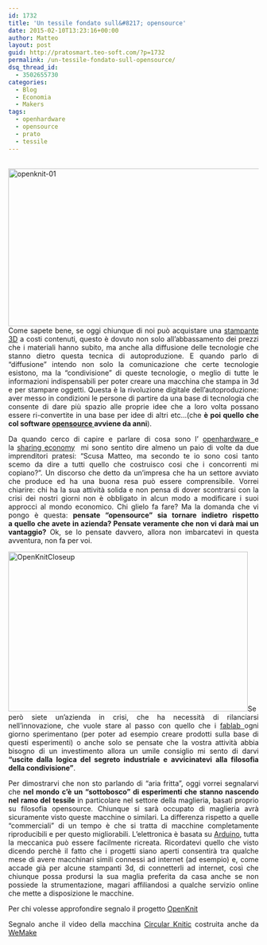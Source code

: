 ```yaml
---
id: 1732
title: 'Un tessile fondato sull&#8217; opensource'
date: 2015-02-10T13:23:16+00:00
author: Matteo
layout: post
guid: http://pratosmart.teo-soft.com/?p=1732
permalink: /un-tessile-fondato-sull-opensource/
dsq_thread_id:
  - 3502655730
categories:
  - Blog
  - Economia
  - Makers
tags:
  - openhardware
  - opensource
  - prato
  - tessile
---
```

<p style="text-align: justify;">
  <a href="http://pratosmart.teo-soft.com/wp-content/uploads/2015/02/OpenKnitCloseup.jpg"><br /> </a> <a href="http://pratosmart.teo-soft.com/wp-content/uploads/2015/02/openknit-01.jpg"><img class=" wp-image-1735 alignleft" src="http://pratosmart.teo-soft.com/wp-content/uploads/2015/02/openknit-01.jpg" alt="openknit-01" width="508" height="317" srcset="http://pratosmart.teo-soft.com/wp-content/uploads/2015/02/openknit-01-300x187.jpg 300w, http://pratosmart.teo-soft.com/wp-content/uploads/2015/02/openknit-01.jpg 700w" sizes="(max-width: 508px) 100vw, 508px" /></a>Come sapete bene, se oggi chiunque di noi può acquistare una <a href="http://it.wikipedia.org/wiki/Stampa_3D" target="_blank">stampante 3D</a> a costi contenuti, questo è dovuto non solo all’abbassamento dei prezzi che i materiali hanno subito, ma anche alla diffusione delle tecnologie che stanno dietro questa tecnica di autoproduzione. E quando parlo di “diffusione” intendo non solo la comunicazione che certe tecnologie esistono, ma la “condivisione” di queste tecnologie, o meglio di tutte le informazioni indispensabili per poter creare una macchina che stampa in 3d e per stampare oggetti. Questa è la rivoluzione digitale dell’autoproduzione: aver messo in condizioni le persone di partire da una base di tecnologia che consente di dare più spazio alle proprie idee che a loro volta possano essere ri-convertite in una base per idee di altri etc…(che <strong>è poi quello che col software <a href="http://en.wikipedia.org/wiki/Open_source" target="_blank">opensource </a>avviene da anni</strong>).
</p>

<p style="text-align: justify;">
  Da quando cerco di capire e parlare di cosa sono l&#8217; <a href="http://en.wikipedia.org/wiki/Open-source_hardware" target="_blank">openhardware </a>e la <a href="http://en.wikipedia.org/wiki/Sharing_economy" target="_blank">sharing economy</a>  mi sono sentito dire almeno un paio di volte da due imprenditori pratesi: “Scusa Matteo, ma secondo te io sono cosi tanto scemo da dire a tutti quello che costruisco cosi che i concorrenti mi copiano?”. Un discorso che detto da un’impresa che ha un settore avviato che produce ed ha una buona resa può essere comprensibile. Vorrei chiarire: chi ha la sua attività solida e non pensa di dover scontrarsi con la crisi dei nostri giorni non è obbligato in alcun modo a modificare i suoi approcci al mondo economico. Chi glielo fa fare? Ma la domanda che vi pongo è questa: <strong>pensate &#8220;opensource&#8221; sia tornare indietro rispetto a quello che avete in azienda? Pensate veramente che non vi darà mai un vantaggio?</strong> Ok, se lo pensate davvero, allora non imbarcatevi in questa avventura, non fa per voi.
</p>

<p style="text-align: justify;">
  <img class=" wp-image-1734 alignright" src="http://pratosmart.teo-soft.com/wp-content/uploads/2015/02/OpenKnitCloseup.jpg" alt="OpenKnitCloseup" width="482" height="321" srcset="http://pratosmart.teo-soft.com/wp-content/uploads/2015/02/OpenKnitCloseup-300x200.jpg 300w, http://pratosmart.teo-soft.com/wp-content/uploads/2015/02/OpenKnitCloseup-150x100.jpg 150w, http://pratosmart.teo-soft.com/wp-content/uploads/2015/02/OpenKnitCloseup.jpg 645w" sizes="(max-width: 482px) 100vw, 482px" />Se però siete un’azienda in crisi, che ha necessità di rilanciarsi nell’innovazione, che vuole stare al passo con quello che i <a href="http://www.fablab.com/" target="_blank">fablab </a>ogni giorno sperimentano (per poter ad esempio creare prodotti sulla base di questi esperimenti) o anche solo se pensate che la vostra attività abbia bisogno di un investimento allora un umile consiglio mi sento di darvi <strong>“uscite dalla logica del segreto industriale e avvicinatevi alla filosofia della condivisione”</strong>.
</p>

<p style="text-align: justify;">
  Per dimostrarvi che non sto parlando di “aria fritta”, oggi vorrei segnalarvi che <strong>nel mondo c’è un “sottobosco” di esperimenti che stanno nascendo nel ramo del tessile</strong> in particolare nel settore della maglieria, basati proprio su filosofia opensource. Chiunque si sarà occupato di maglieria avrà sicuramente visto queste macchine o similari. La differenza rispetto a quelle “commerciali” di un tempo è che si tratta di macchine completamente riproducibili e per questo migliorabili. L’elettronica è basata su <a href="http://www.arduino.cc/" target="_blank">Arduino</a>, tutta la meccanica può essere facilmente ricreata. Ricordatevi quello che visto dicendo perchè il fatto che i progetti siano aperti consentirà tra qualche mese di avere macchinari simili connessi ad internet (ad esempio) e, come accade già per alcune stampanti 3d, di connetterli ad internet, così che chiunque possa prodursi la sua maglia preferita da casa anche se non possiede la strumentazione, magari affiliandosi a qualche servizio online che mette a disposizione le macchine.
</p>

<p style="text-align: justify;">
  Per chi volesse approfondire segnalo il progetto <a href="https://github.com/g3rard/OpenKnit" target="_blank">OpenKnit</a>
</p>

<p style="text-align: justify;">
  Segnalo anche il video della macchina <a href="http://www.knitic.com/" target="_blank">Circular Knitic</a> costruita anche da <a href="http://wemake.cc/2015/01/18/costruiamo-una-circular-knitic/" target="_blank">WeMake</a>
</p>
